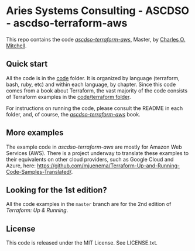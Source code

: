 # Aries Systems Consulting - ASCDSO - ascdso-terraform-aws

This repo contains the code *[ascdso-terraform-aws](https://github.com/Consult2016/ascdso-terraform-aws)*,
Master, by [Charles O. Mitchell](https://ariesconsulting.biz).


## Quick start

All the code is in the [code](/code) folder. It is organized by language (terraform, bash, ruby, etc) and within each
language, by chapter. Since this code comes from a book about Terraform, the vast majority of the code consists of
Terraform examples in the [code/terraform folder](/code/terraform).

For instructions on running the code, please consult the README in each folder, and, of course, the
*[ascdso-terraform-aws](http://www.terraformupandrunning.com)* book.


## More examples

The example code in *ascdso-terraform-aws* are mostly for Amazon Web Services (AWS). There is a project underway
to translate these examples to their equivalents on other cloud providers, such as Google Cloud and Azure, here:
https://github.com/mjuenema/Terraform-Up-and-Running-Code-Samples-Translated/.


## Looking for the 1st edition?

All the code examples in the `master` branch are for the 2nd edition of *Terraform: Up & Running*.


## License

This code is released under the MIT License. See LICENSE.txt.
